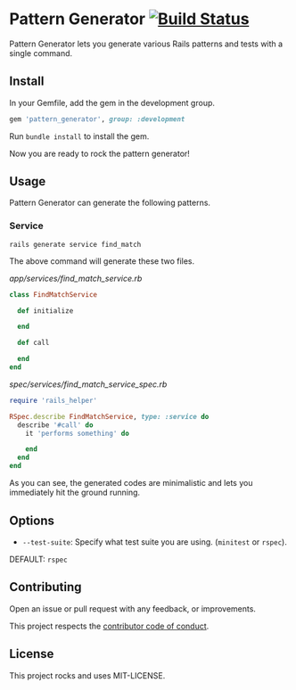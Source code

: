 # Pattern Generator [![Build Status](https://travis-ci.org/sungwoncho/pattern_generator.svg?branch=master)](https://travis-ci.org/sungwoncho/pattern_generator)

Pattern Generator lets you generate various Rails patterns and tests with a single
command.


## Install

In your Gemfile, add the gem in the development group.

```ruby
gem 'pattern_generator', group: :development
```

Run `bundle install` to install the gem.

Now you are ready to rock the pattern generator!


## Usage

Pattern Generator can generate the following patterns.

### Service

```
rails generate service find_match
```

The above command will generate these two files.

*app/services/find_match_service.rb*
```ruby
class FindMatchService

  def initialize

  end

  def call

  end
end
```

*spec/services/find_match_service_spec.rb*
```ruby
require 'rails_helper'

RSpec.describe FindMatchService, type: :service do
  describe '#call' do
    it 'performs something' do

    end
  end
end
```

As you can see, the generated codes are minimalistic and lets you immediately
hit the ground running.


## Options

* `--test-suite`: Specify what test suite you are using. (`minitest` or `rspec`).

DEFAULT: `rspec`


## Contributing

Open an issue or pull request with any feedback, or improvements.

This project respects the [contributor code of conduct](https://github.com/sungwoncho/pattern_generator/blob/master/code_of_conduct.md).

## License

This project rocks and uses MIT-LICENSE.
